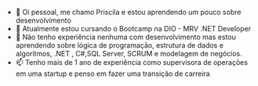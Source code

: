 - 👋 Oi pessoal, me chamo Priscila e estou aprendendo um pouco sobre desenvolvimento
- 🌱 Atualmente estou cursando o Bootcamp na DIO - MRV .NET Developer
- 💞️ Não tenho experiência nenhuma com desenvolvimento mas estou aprendendo sobre lógica de programação, estrutura de dados e algoritmos, .NET , C#,SQL Server, SCRUM e modelagem de negócios. 
- 📫 Tenho mais de 1 ano de experiência como supervisora de operações em uma startup e penso em fazer uma transição de carreira

<!---
prixmattos/prixmattos is a ✨ special ✨ repository because its `README.md` (this file) appears on your GitHub profile.
You can click the Preview link to take a look at your changes.
--->
